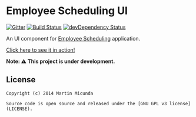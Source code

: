 Employee Scheduling UI
======================

[![Gitter](https://badges.gitter.im/Join%20Chat.svg)](https://gitter.im/martinmicunda/employee-scheduling-ui?utm_source=badge&utm_medium=badge&utm_campaign=pr-badge&utm_content=badge)
[![Build Status](https://secure.travis-ci.org/martinmicunda/employee-scheduling-ui.png)](http://travis-ci.org/martinmicunda/employee-scheduling-ui) [![devDependency Status](https://david-dm.org/martinmicunda/employee-scheduling-ui/dev-status.png)](https://david-dm.org/martinmicunda/employee-scheduling-ui#info=devDependencies) 

An UI component for [Employee Scheduling](https://github.com/martinmicunda/employee-scheduling) application.

[Click here to see it in action!](http://martinmicunda.github.io/employee-scheduling-ui/dist)

**Note: :warning: This project is under development.**

## License

    Copyright (c) 2014 Martin Micunda  

    Source code is open source and released under the [GNU GPL v3 license](LICENSE).
